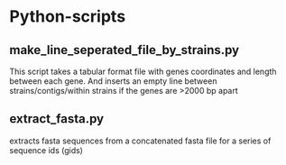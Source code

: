 # Python-scripts
 ## make_line_seperated_file_by_strains.py
 
 This script takes a tabular format file with genes coordinates and length between each gene.
 And inserts an empty line between strains/contigs/within strains if the genes are >2000 bp apart
 
 ## extract_fasta.py
 
 extracts fasta sequences from a concatenated fasta file for a series of sequence ids (gids)
